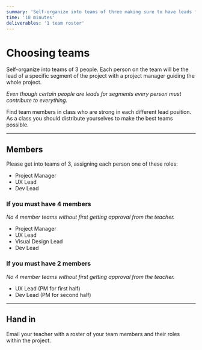 ```yaml
---
summary: 'Self-organize into teams of three making sure to have leads for each primary segment.'
time: '10 minutes'
deliverables: '1 team roster'
---
```


# Choosing teams

Self-organize into teams of 3 people. Each person on the team will be the lead of a specific segment of the project with a project manager guiding the whole project.

*Even though certain people are leads for segments every person must contribute to everything.*

Find team members in class who are strong in each different lead position. As a class you should distribute yourselves to make the best teams possible.

---

## Members

Please get into teams of 3, assigning each person one of these roles:

- Project Manager
- UX Lead
- Dev Lead

### If you must have 4 members

*No 4 member teams without first getting approval from the teacher.*

- Project Manager
- UX Lead
- Visual Design Lead
- Dev Lead

### If you must have 2 members

*No 4 member teams without first getting approval from the teacher.*

- UX Lead (PM for first half)
- Dev Lead (PM for second half)

---

## Hand in

Email your teacher with a roster of your team members and their roles within the project.
